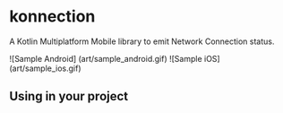 # konnection

A Kotlin Multiplatform Mobile library to emit Network Connection status.

![Sample Android] (art/sample_android.gif) ![Sample iOS] (art/sample_ios.gif)

## Using in your project


